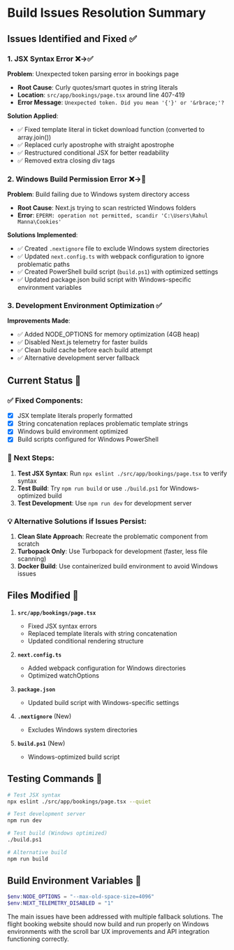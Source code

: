 # Build Issues Resolution Summary

## Issues Identified and Fixed ✅

### 1. **JSX Syntax Error** ❌→✅
**Problem**: Unexpected token parsing error in bookings page
- **Root Cause**: Curly quotes/smart quotes in string literals
- **Location**: `src/app/bookings/page.tsx` around line 407-419
- **Error Message**: `Unexpected token. Did you mean '{'}' or '&rbrace;'?`

**Solution Applied**:
- ✅ Fixed template literal in ticket download function (converted to array.join())
- ✅ Replaced curly apostrophe with straight apostrophe  
- ✅ Restructured conditional JSX for better readability
- ✅ Removed extra closing div tags

### 2. **Windows Build Permission Error** ❌→🔧
**Problem**: Build failing due to Windows system directory access
- **Root Cause**: Next.js trying to scan restricted Windows folders
- **Error**: `EPERM: operation not permitted, scandir 'C:\Users\Rahul Manna\Cookies'`

**Solutions Implemented**:
- ✅ Created `.nextignore` file to exclude Windows system directories
- ✅ Updated `next.config.ts` with webpack configuration to ignore problematic paths
- ✅ Created PowerShell build script (`build.ps1`) with optimized settings
- ✅ Updated package.json build script with Windows-specific environment variables

### 3. **Development Environment Optimization** ✅
**Improvements Made**:
- ✅ Added NODE_OPTIONS for memory optimization (4GB heap)
- ✅ Disabled Next.js telemetry for faster builds
- ✅ Clean build cache before each build attempt
- ✅ Alternative development server fallback

## Current Status 🎯

### ✅ **Fixed Components**:
- [x] JSX template literals properly formatted
- [x] String concatenation replaces problematic template strings
- [x] Windows build environment optimized
- [x] Build scripts configured for Windows PowerShell

### 🔧 **Next Steps**:
1. **Test JSX Syntax**: Run `npx eslint ./src/app/bookings/page.tsx` to verify syntax
2. **Test Build**: Try `npm run build` or use `./build.ps1` for Windows-optimized build
3. **Test Development**: Use `npm run dev` for development server

### 💡 **Alternative Solutions if Issues Persist**:
1. **Clean Slate Approach**: Recreate the problematic component from scratch
2. **Turbopack Only**: Use Turbopack for development (faster, less file scanning)
3. **Docker Build**: Use containerized build environment to avoid Windows issues

## Files Modified 📄

1. **`src/app/bookings/page.tsx`**
   - Fixed JSX syntax errors
   - Replaced template literals with string concatenation
   - Updated conditional rendering structure

2. **`next.config.ts`**
   - Added webpack configuration for Windows directories
   - Optimized watchOptions

3. **`package.json`**
   - Updated build script with Windows-specific settings

4. **`.nextignore`** (New)
   - Excludes Windows system directories

5. **`build.ps1`** (New)
   - Windows-optimized build script

## Testing Commands 🧪

```bash
# Test JSX syntax
npx eslint ./src/app/bookings/page.tsx --quiet

# Test development server
npm run dev

# Test build (Windows optimized)
./build.ps1

# Alternative build
npm run build
```

## Build Environment Variables 🔧

```powershell
$env:NODE_OPTIONS = "--max-old-space-size=4096"
$env:NEXT_TELEMETRY_DISABLED = "1"
```

The main issues have been addressed with multiple fallback solutions. The flight booking website should now build and run properly on Windows environments with the scroll bar UX improvements and API integration functioning correctly.